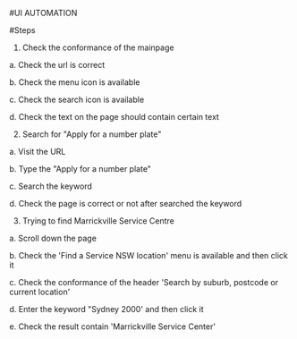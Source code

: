 #UI AUTOMATION

#Steps
1. Check the conformance of the mainpage

  a. Check the url is correct

  b. Check the menu icon is available

  c. Check the search icon is available

  d. Check the text on the page should contain certain text


  
2. Search for "Apply for a number plate" 

  a. Visit the URL

  b. Type the "Apply for a number plate"

  c. Search the keyword

  d. Check the page is correct or not after searched the keyword



3. Trying to find Marrickville Service Centre

  a. Scroll down the page 

  b. Check the 'Find a Service NSW location' menu is available and then click it

  c. Check the conformance of the header 'Search by suburb, postcode or current location'

  d. Enter the keyword "Sydney 2000' and then click it

  e. Check the result contain 'Marrickville Service Center'
